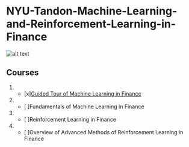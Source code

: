 # NYU-Tandon-Machine-Learning-and-Reinforcement-Learning-in-Finance
![alt text](https://upload.wikimedia.org/wikipedia/en/3/39/NYU_Tandon_School_of_Engineering_Logo.png "New York University Tandon School of Engineering")
## Courses
1. - [x][Guided Tour of Machine Learning in Finance](https://github.com/skielosky/NYU-Tandon-Machine-Learning-and-Reinforcement-Learning-in-Finance/tree/master/01-guided-tour-of-machine-learning-in-finance)
2. - [ ]Fundamentals of Machine Learning in Finance
3. - [ ]Reinforcement Learning in Finance
4. - [ ]Overview of Advanced Methods of Reinforcement Learning in Finance

